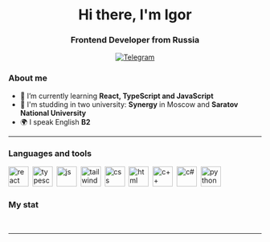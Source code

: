 <div id="header" align="center">
    <h1>Hi there, I'm  Igor </h1>
    <h3>Frontend Developer from Russia</h3>
</div>

<div id="socials" align="center">
  <a href="https://t.me/dreamurgf">
    <img src="https://img.shields.io/badge/Telegram-blue?style=for-the-badge&logo=telegram&logoColor=white" alt="Telegram"/>
  </a>
</div>

### About me
- 🌱 I’m currently learning **React, TypeScript and JavaScript**
- 📖 I'm studding in two university: **Synergy** in Moscow and **Saratov National University**
- 🌍 I speak English **B2**

---

### Languages and tools

<img src="https://cdn.jsdelivr.net/gh/devicons/devicon/icons/react/react-original.svg" title="react" width="40" height="40"/>&nbsp;
<img src="https://cdn.jsdelivr.net/gh/devicons/devicon/icons/typescript/typescript-original.svg" title="typescript" width="40" height="40"/>&nbsp;
<img src="https://cdn.jsdelivr.net/gh/devicons/devicon/icons/javascript/javascript-original.svg" title="js" width="40" height="40"/>&nbsp;
<img src="https://cdn.jsdelivr.net/gh/devicons/devicon/icons/tailwindcss/tailwindcss-original.svg" title="tailwind" width="40" height="40"/>&nbsp;
<img src="https://cdn.jsdelivr.net/gh/devicons/devicon/icons/css3/css3-original.svg" title="css" width="40" height="40"/>&nbsp;
<img src="https://cdn.jsdelivr.net/gh/devicons/devicon/icons/html5/html5-original.svg" title="html" width="40" height="40"/>&nbsp;
<img src="https://cdn.jsdelivr.net/gh/devicons/devicon/icons/cplusplus/cplusplus-original.svg" title="c++" width="40" height="40"/>&nbsp;
<img src="https://cdn.jsdelivr.net/gh/devicons/devicon/icons/csharp/csharp-original.svg" title="c#" width="40" height="40"/>&nbsp;
<img src="https://cdn.jsdelivr.net/gh/devicons/devicon/icons/python/python-original.svg" title="python" width="40" height="40"/>&nbsp;


### My stat

<div id="stat" align="center">
    <img src="https://github-profile-summary-cards.vercel.app/api/cards/profile-details?username=TsoyIgorDev&theme=github_dark" alt=""/>
    <img src="https://github-profile-summary-cards.vercel.app/api/cards/most-commit-language?username=TsoyIgorDev&theme=github_dark" alt=""/>
     <img src="https://github-profile-summary-cards.vercel.app/api/cards/stats?username=TsoyIgorDev&theme=github_dark" alt=""/>
</div>

---
